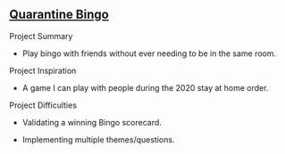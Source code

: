 ## [Quarantine Bingo](https://steven-phun.github.io/Steven-Phun/Quarantine-Bingo)

Project Summary

- Play bingo with friends without ever needing to be in the same room.

Project Inspiration 

- A game I can play with people during the 2020 stay at home order. 

Project Difficulties

- Validating a winning Bingo scorecard.

- Implementing multiple themes/questions. 
